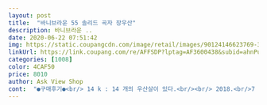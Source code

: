 ```yaml
---
layout: post 
title:  "바니브라운 55 솔리드 곡자 장우산" 
description: 바니브라운 ..
date: 2020-06-22 07:51:42 
img: https://static.coupangcdn.com/image/retail/images/90124146623769-329115b3-3a39-4a80-b059-8b62af6857a1.jpg 
linkUrl: https://link.coupang.com/re/AFFSDP?lptag=AF3600438&subid=ahnPublicAsk&pageKey=22687328&itemId=88163058&vendorItemId=3151164736&traceid=V0-113-25745ae0b67b530e 
categories: [1008] 
color: 4CAF50 
price: 8010 
author: Ask View Shop 
cont:  "●구매후기●<br/> 14 k : 14 개의 우산살이 있다.<br/><br/> 2018.<br/>7 구매했는데,  2018.<br/>11 에   ( 넉달만에/ 실사용일자 20일 미만 ) 손잡이 부분이 부서졌다.<br/>  (수리 불가) ㅠㅠ  ㅠㅠ (플라스틱 손잡이와  금속이  연결된 부분 )<br/> 무게 :  무겁지  않다.<br/><br/> 자동 우산이다.<br/><br/>  우산.<br/> 바니브라운 55 .<br/> 솔리드 곡자 장우산   색상 : 스카이 블루<br/><br/>  추가  2018.<br/>12<br/>교환하자니 귀찮아서 불편한데로 한번 썼네요  올 비가조금와서<br/>구매일    2018.<br/>07<br/>그거는 부드럽게잘접히더라고요<br/>꽉안접히고 다시펴져서 애쓰면서  접어야해서 불편해요<br/>나름 좋네용^^,<br/>다른코너에서 빨간색을구입했는데<br/>대가 많아서 여간 바람에는 뒤집히지 않을듯 하네요<br/>배송도 빠릅니다<br/>별점  :  10개  중에 1개도 아까움<br/>예쁜데  폈다가 접을때<br/>초등학교손녀딸은  접기가힘들어서 못쓰겠어요<br/>크기도 크고 좋아요<br/>플라스틱이라 손잡이랑 나머지부분은 얼마나 튼튼할지 써봐야 알겠구요<br/>" 
---
```

